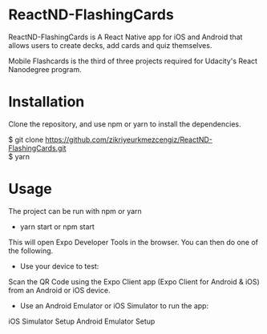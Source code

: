 # ReactND-FlashingCards

ReactND-FlashingCards is A React Native app for iOS and Android that allows users to create decks, add cards and quiz themselves.

Mobile Flashcards is the third of three projects required for Udacity's React Nanodegree program.

# Installation

Clone the repository, and use npm or yarn to install the dependencies.

$ git clone https://github.com/zikriyeurkmezcengiz/ReactND-FlashingCards.git </br>
$ yarn 


# Usage

The project can be run with npm or yarn

* yarn start or npm start

This will open Expo Developer Tools in the browser. You can then do one of the following.

* Use your device to test:

Scan the QR Code using the Expo Client app (Expo Client for Android & iOS) from an Android or iOS device.

* Use an Android Emulator or iOS Simulator to run the app:

 iOS Simulator Setup
 Android Emulator Setup



